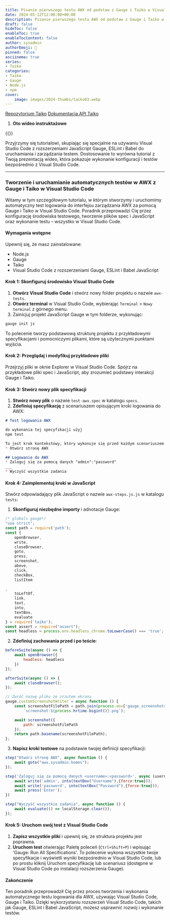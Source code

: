 ```yaml
---
title: Pisanie pierwszego testu AWX od podstaw z Gauge i Taiko w Visual Studio Code
date: 2024-05-12T12:00:00+00:00
description: Pisanie pierwszego testu AWX od podstaw z Gauge i Taiko w Visual Studio Code
draft: false
hideToc: false
enableToc: true
enableTocContent: false
author: sysadmin
authorEmoji: 🐧
pinned: false
asciinema: true
series:
- Taiko
categories:
- Taiko
- Gauge
- Node.js
- npm
cover:
    image: images/2024-thumbs/taiko03.webp
---
```


[Repozytorium Taiko](https://github.com/getgauge/taiko)
[Dokumentacja API Taiko](https://docs.taiko.dev/)

1. **Oto wideo instruktażowe**

{{<youtube YwfnjKwf-HI>}}

Przyjrzymy się tutorialowi, skupiając się specjalnie na używaniu Visual Studio Code z rozszerzeniami JavaScript Gauge, ESLint i Babel do uruchamiania i zarządzania testem. Dostosowanie to wyrówna tutorial z Twoją prezentacją wideo, która pokazuje wykonanie konfiguracji i testów bezpośrednio z Visual Studio Code.

---

### **Tworzenie i uruchamianie automatycznych testów w AWX z Gauge i Taiko w Visual Studio Code**

Witamy w tym szczegółowym tutorialu, w którym stworzymy i uruchomimy automatyczny test logowania do interfejsu zarządzania AWX za pomocą Gauge i Taiko w Visual Studio Code. Poradnik przeprowadzi Cię przez konfigurację środowiska testowego, tworzenie plików spec i JavaScript oraz wykonanie testu – wszystko w Visual Studio Code.

#### **Wymagania wstępne**
Upewnij się, że masz zainstalowane:
- Node.js
- Gauge
- Taiko
- Visual Studio Code z rozszerzeniami Gauge, ESLint i Babel JavaScript

#### **Krok 1: Skonfiguruj środowisko Visual Studio Code**
1. **Otwórz Visual Studio Code** i stwórz nowy folder projektu o nazwie `awx-tests`.
2. **Otwórz terminal** w Visual Studio Code, wybierając `Terminal` > `Nowy terminal` z górnego menu.
3. Zainicjuj projekt JavaScript Gauge w tym folderze, wykonując:

```bash
gauge init js
```
To polecenie tworzy podstawową strukturę projektu z przykładowymi specyfikacjami i pomocniczymi plikami, które są użytecznymi punktami wyjścia.

#### **Krok 2: Przeglądaj i modyfikuj przykładowe pliki**
Przejrzyj pliki w oknie Explorer w Visual Studio Code. Spójrz na przykładowe pliki spec i JavaScript, aby zrozumieć podstawy interakcji Gauge i Taiko.

#### **Krok 3: Stwórz nowy plik specyfikacji**
1. **Stwórz nowy plik** o nazwie `test-awx.spec` w katalogu `specs`.
2. **Zdefiniuj specyfikację** z scenariuszem opisującym kroki logowania do AWX:

```markdown
# Test logowania AWX

do wykonania tej specyfikacji użyj
npm test

To jest krok kontekstowy, który wykonuje się przed każdym scenariuszem
* Otwórz stronę AWX

## Logowanie do AWX
* Zaloguj się za pomocą danych "admin":"password"
___
* Wyczyść wszystkie zadania
```

#### **Krok 4: Zaimplementuj kroki w JavaScript**

Stwórz odpowiadający plik JavaScript o nazwie `awx-steps.js.js` w katalogu `tests`:

1. **Skonfiguruj niezbędne importy** i adnotacje Gauge:

```javascript
/* globals gauge*/
"use strict";
const path = require('path');
const {
    openBrowser,
    write,
    closeBrowser,
    goto,
    press,
    screenshot,
    above,
    click,
    checkBox,
    listItem

,
    toLeftOf,
    link,
    text,
    into,
    textBox,
    evaluate
} = require('taiko');
const assert = require("assert");
const headless = process.env.headless_chrome.toLowerCase() === 'true';
```

2. **Zdefiniuj zachowania przed i po teście**:

```javascript
beforeSuite(async () => {
    await openBrowser({
        headless: headless
    })
});

afterSuite(async () => {
    await closeBrowser();
});

// Zwróć nazwę pliku ze zrzutem ekranu
gauge.customScreenshotWriter = async function () {
    const screenshotFilePath = path.join(process.env['gauge_screenshots_dir'],
        `screenshot-${process.hrtime.bigint()}.png`);

    await screenshot({
        path: screenshotFilePath
    });
    return path.basename(screenshotFilePath);
};
```

3. **Napisz kroki testowe** na podstawie twojej definicji specyfikacji:

```javascript
step("Otwórz stronę AWX", async function () {
    await goto("awx.sysadmin.homes");
});

step('Zaloguj się za pomocą danych <username>:<password>', async (username, password) => {
    await write('admin', into(textBox("Username"),{force:true}));
    await write('password', into(textBox("Password"),{force:true}));
    await press('Enter');
})

step("Wyczyść wszystkie zadania", async function () {
    await evaluate(() => localStorage.clear());
});
```

#### **Krok 5: Uruchom swój test z Visual Studio Code**
1. **Zapisz wszystkie pliki** i upewnij się, że struktura projektu jest poprawna.
2. **Uruchom test** otwierając Paletę poleceń (`Ctrl+Shift+P`) i wpisując 'Gauge: Run All Specifications'. To polecenie wykona wszystkie twoje specyfikacje i wyświetli wyniki bezpośrednio w Visual Studio Code, lub po prostu kliknij Uruchom specyfikację lub scenariusz (dostępne w Visual Studio Code po instalacji rozszerzenia Gauge).

#### **Zakończenie**
Ten poradnik przeprowadził Cię przez proces tworzenia i wykonania automatycznego testu logowania dla AWX, używając Visual Studio Code, Gauge i Taiko. Dzięki wykorzystaniu rozszerzeń Visual Studio Code, takich jak Gauge, ESLint i Babel JavaScript, możesz usprawnić rozwój i wykonanie testów.